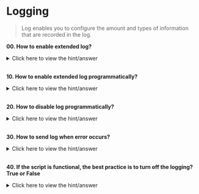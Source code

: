 # Logging

> Log enables you to configure the amount and types of information that are recorded in the log.

**00. How to enable extended log?**
<details><summary>Click here to view the hint/answer</summary>
<br/>
<p>
Go to Replay > Runtime Settings > General > Log, select `Extended Log` as shown below.
</p>

![Extended Log](./assets/00.jpg)

</details><br/> 

**10. How to enable extended log programmatically?**
<details><summary>Click here to view the hint/answer</summary>
<br/>
<p>

```
	lr_set_debug_message(LR_MSG_CLASS_EXTENDED_LOG, LR_SWITCH_ON );

```

</p>

</details><br/> 

**20. How to disable log programmatically?**
<details><summary>Click here to view the hint/answer</summary>
<br/>
<p>

```
	lr_set_debug_message(LR_MSG_CLASS_DISABLE_LOG,LR_SWITCH_ON);

```

</p>

</details><br/> 

**30. How to send log when error occurs?**
<details><summary>Click here to view the hint/answer</summary>
<br/>
<p>

![Enable Log when occurs](./assets/30.jpg)

</p>

</details><br/> 

**40. If the script is functional, the best practice is to turn off the logging? True or False**
<details><summary>Click here to view the hint/answer</summary>
<br/>
<p>
True. Logging conserve resources, once you gain the confidence of the scripts, it is best to turn off the logs.
</p>

</details><br/> 
